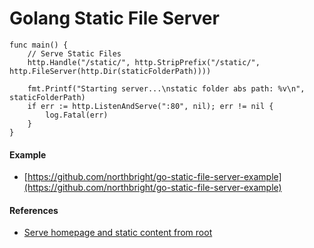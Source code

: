 # Golang Static File Server


    func main() {
	    // Serve Static Files
	    http.Handle("/static/", http.StripPrefix("/static/", http.FileServer(http.Dir(staticFolderPath))))

	    fmt.Printf("Starting server...\nstatic folder abs path: %v\n", staticFolderPath)
	    if err := http.ListenAndServe(":80", nil); err != nil {
		    log.Fatal(err)
	    }
    }

#### Example
* [https://github.com/northbright/go-static-file-server-example](https://github.com/northbright/go-static-file-server-example)

#### References
* [Serve homepage and static content from root](http://stackoverflow.com/questions/14086063/serve-homepage-and-static-content-from-root)

